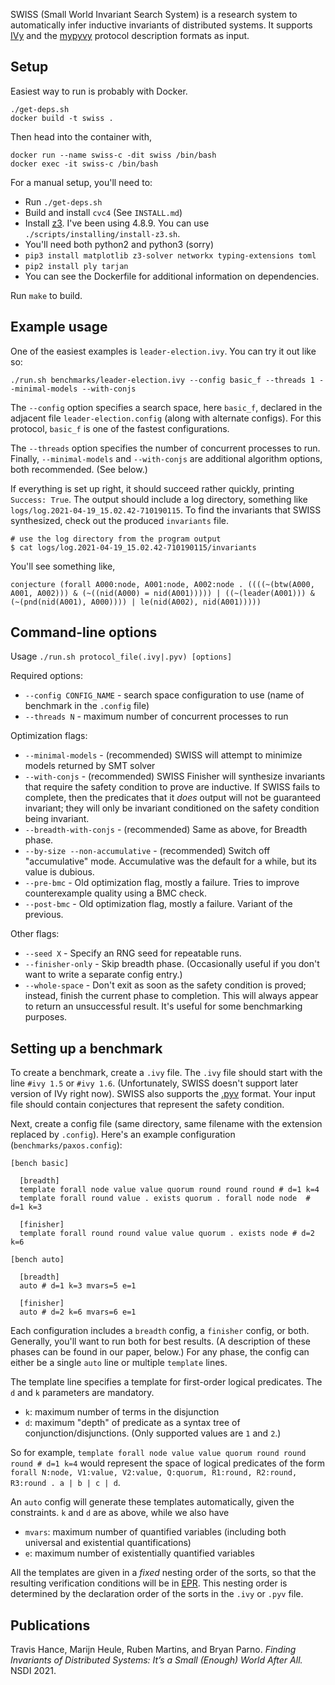 SWISS (Small World Invariant Search System) is a research system to automatically infer inductive invariants of distributed systems. It supports [IVy](https://github.com/microsoft/ivy) and the [mypyvy](https://github.com/wilcoxjay/mypyvy) protocol description formats as input.

## Setup

Easiest way to run is probably with Docker.

    ./get-deps.sh
    docker build -t swiss .

Then head into the container with,

    docker run --name swiss-c -dit swiss /bin/bash
    docker exec -it swiss-c /bin/bash

For a manual setup, you'll need to:

 * Run `./get-deps.sh`
 * Build and install `cvc4` (See `INSTALL.md`)
 * Install [z3](https://github.com/Z3Prover/z3). I've been using 4.8.9. You can use `./scripts/installing/install-z3.sh`.
 * You'll need both python2 and python3 (sorry)
 * `pip3 install matplotlib z3-solver networkx typing-extensions toml`
 * `pip2 install ply tarjan`
 * You can see the Dockerfile for additional information on dependencies.

Run `make` to build.

## Example usage

One of the easiest examples is `leader-election.ivy`. You can try it out like so:

    ./run.sh benchmarks/leader-election.ivy --config basic_f --threads 1 --minimal-models --with-conjs

The `--config` option specifies a search space, here `basic_f`,
declared in the adjacent file `leader-election.config` (along with alternate configs).
For this protocol, `basic_f` is one of the fastest configurations.

The `--threads` option specifies the number of concurrent processes to run. Finally, 
`--minimal-models` and `--with-conjs` are additional algorithm options, both recommended. (See below.)

If everything is set up right, it should succeed rather quickly, printing `Success: True`.
The output should include a log directory, something like `logs/log.2021-04-19_15.02.42-710190115`.
To find the invariants that SWISS synthesized, check out the produced `invariants` file.

    # use the log directory from the program output
    $ cat logs/log.2021-04-19_15.02.42-710190115/invariants

You'll see something like,

    conjecture (forall A000:node, A001:node, A002:node . ((((~(btw(A000, A001, A002))) & (~((nid(A000) = nid(A001))))) | ((~(leader(A001))) & (~(pnd(nid(A001), A000)))) | le(nid(A002), nid(A001)))))
    
## Command-line options

Usage `./run.sh protocol_file(.ivy|.pyv) [options]`

Required options:

* `--config CONFIG_NAME` - search space configuration to use (name of benchmark in the `.config` file)
* `--threads N` - maximum number of concurrent processes to run

Optimization flags:

* `--minimal-models` - (recommended) SWISS will attempt to minimize models returned by SMT solver
* `--with-conjs` - (recommended) SWISS Finisher will synthesize invariants that require the safety condition to prove are inductive.
   If SWISS fails to complete, then the predicates that it _does_ output will not be guaranteed invariant; they will only
   be invariant conditioned on the safety condition being invariant.
* `--breadth-with-conjs` - (recommended) Same as above, for Breadth phase.
* `--by-size --non-accumulative` - (recommended) Switch off "accumulative" mode. Accumulative was the default for a while, but its value is dubious.
* `--pre-bmc` - Old optimization flag, mostly a failure. Tries to improve counterexample quality using a BMC check.
* `--post-bmc` - Old optimization flag, mostly a failure. Variant of the previous.

Other flags:

* `--seed X` - Specify an RNG seed for repeatable runs.
* `--finisher-only` - Skip breadth phase. (Occasionally useful if you don't want to write a separate config entry.)
* `--whole-space` - Don't exit as soon as the safety condition is proved; instead, finish the current phase to completion.
   This will always appear to return an unsuccessful result. It's useful for some benchmarking purposes.

## Setting up a benchmark

To create a benchmark, create a `.ivy` file. The `.ivy` file should start with the line `#ivy 1.5` or `#ivy 1.6`.
(Unfortunately, SWISS doesn't support later version of IVy right now).
SWISS also supports the [.pyv](https://github.com/wilcoxjay/mypyvy) format.
Your input file should contain conjectures that represent the safety condition.

Next, create a config file (same directory, same filename with the extension replaced by `.config`).
Here's an example configuration (`benchmarks/paxos.config`):

    [bench basic]

      [breadth]
      template forall node value value quorum round round round # d=1 k=4                                
      template forall round value . exists quorum . forall node node  # d=1 k=3                          

      [finisher]
      template forall round round value value quorum . exists node # d=2 k=6
      
    [bench auto] 

      [breadth]
      auto # d=1 k=3 mvars=5 e=1                                                                         

      [finisher] 
      auto # d=2 k=6 mvars=6 e=1

Each configuration includes a `breadth` config, a `finisher` config, or both. Generally, you'll want to run
both for best results. (A description of these phases can be found in our paper, below.)
For any phase, the config can either be a single `auto` line
or multiple `template` lines.

The template line specifies a template for first-order logical predicates. The `d` and `k` parameters are mandatory.

 * `k`: maximum number of terms in the disjunction
 * `d`: maximum "depth" of predicate as a syntax tree of conjunction/disjunctions. (Only supported values are `1` and `2`.)

So for example,
`template forall node value value quorum round round round # d=1 k=4` would represent the space of logical predicates of the form
`forall N:node, V1:value, V2:value, Q:quorum, R1:round, R2:round, R3:round . a | b | c | d`.

An `auto` config will generate these templates automatically, given the constraints. `k` and `d` are as above, while we also have

 * `mvars`: maximum number of quantified variables (including both universal and existential quantifications)
 * `e`: maximum number of existentially quantified variables

All the templates are given in a _fixed_ nesting order of the sorts, so that the resulting verification
conditions will be in [EPR](https://en.wikipedia.org/wiki/Bernays%E2%80%93Sch%C3%B6nfinkel_class).
This nesting order is determined by the declaration order of the sorts in the `.ivy` or `.pyv` file.

## Publications

Travis Hance, Marijn Heule, Ruben Martins, and Bryan Parno.
_Finding Invariants of Distributed Systems: It’s a Small (Enough) World After All._
NSDI 2021.
